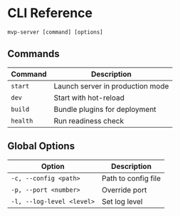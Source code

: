 # CLI Reference

```
mvp-server [command] [options]
```

## Commands
| Command | Description |
|---------|-------------|
| `start` | Launch server in production mode |
| `dev` | Start with hot-reload |
| `build` | Bundle plugins for deployment |
| `health` | Run readiness check |

## Global Options
| Option | Description |
|--------|-------------|
| `-c, --config <path>` | Path to config file |
| `-p, --port <number>` | Override port |
| `-l, --log-level <level>` | Set log level |
